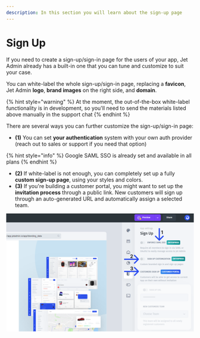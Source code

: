 ```yaml
---
description: In this section you will learn about the sign-up page
---
```


# Sign Up

If you need to create a sign-up/sign-in page for the users of your app, Jet Admin already has a built-in one that you can tune and customize to suit your case.

You can white-label the whole sign-up/sign-in page, replacing a **favicon**, Jet Admin **logo**, **brand images** on the right side, and **domain**.

{% hint style="warning" %}
At the moment, the out-of-the-box white-label functionality is in development, so you'll need to send the materials listed above manually in the support chat
{% endhint %}

There are several ways you can further customize the sign-up/sign-in page:

* **(1)** You can set **your authentication** system with your own auth provider (reach out to sales or support if you need that option)

{% hint style="info" %}
Google SAML SSO is already set and available in all plans
{% endhint %}

* **(2)** If white-label is not enough, you can completely set up a fully **custom sign-up page**, using your styles and colors.
* **(3)** If you're building a customer portal, you might want to set up the **invitation process** through a public link. New customers will sign up through an auto-generated URL and automatically assign a selected team.

![](../../../../.gitbook/assets/cfkmvyj.png)
